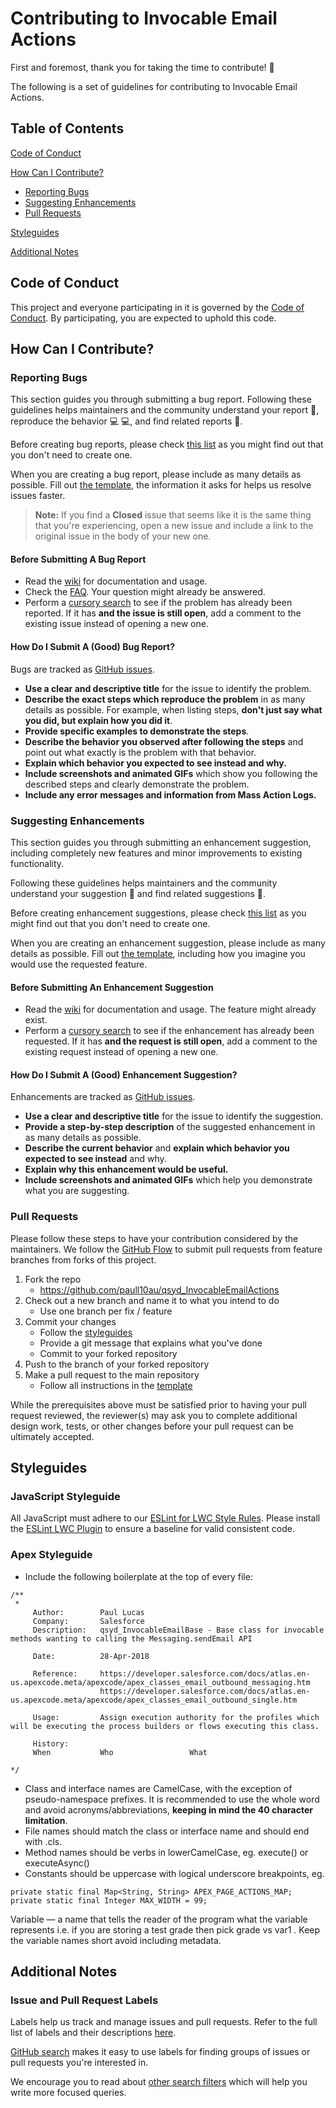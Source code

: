 # Contributing to Invocable Email Actions

First and foremost, thank you for taking the time to contribute! :pray:

The following is a set of guidelines for contributing to Invocable Email Actions.

## Table of Contents

[Code of Conduct](#code-of-conduct)

[How Can I Contribute?](#how-can-i-contribute)
  * [Reporting Bugs](#reporting-bugs)
  * [Suggesting Enhancements](#suggesting-enhancements)
  * [Pull Requests](#pull-requests)
  
[Styleguides](#styleguides)

[Additional Notes](#additional-notes)


## Code of Conduct

This project and everyone participating in it is governed by the [Code of Conduct](CODE_OF_CONDUCT.md).
By participating, you are expected to uphold this code.


## How Can I Contribute?

### Reporting Bugs

This section guides you through submitting a bug report.
Following these guidelines helps maintainers and the community understand your report :pencil:, reproduce the behavior :computer: :computer:, and find related reports :mag_right:.

Before creating bug reports, please check [this list](#before-submitting-a-bug-report) as you might find out that you don't need to create one.

When you are creating a bug report, please include as many details as possible.
Fill out [the template](.github/ISSUE_TEMPLATE/BUG_REPORT.md), the information it asks for helps us resolve issues faster.

> **Note:** If you find a **Closed** issue that seems like it is the same thing that you're experiencing, open a new issue and include a link to the original issue in the body of your new one.

#### Before Submitting A Bug Report

* Read the [wiki](https://github.com/paull10au/qsyd_InvocableEmailActions/wiki) for documentation and usage.
* Check the [FAQ](https://github.com/paull10au/qsyd_InvocableEmailActions/wiki/Frequently-Asked-Questions). Your question might already be answered.
* Perform a [cursory search](https://github.com/search?q=repo%3Apaull10au%2Fqsyd_InvocableEmailActions&type=Issues) to see if the problem has already been reported. If it has **and the issue is still open**, add a comment to the existing issue instead of opening a new one.

#### How Do I Submit A (Good) Bug Report?

Bugs are tracked as [GitHub issues](https://guides.github.com/features/issues/).

* **Use a clear and descriptive title** for the issue to identify the problem.
* **Describe the exact steps which reproduce the problem** in as many details as possible. For example, when listing steps, **don't just say what you did, but explain how you did it**.
* **Provide specific examples to demonstrate the steps**.
* **Describe the behavior you observed after following the steps** and point out what exactly is the problem with that behavior.
* **Explain which behavior you expected to see instead and why.**
* **Include screenshots and animated GIFs** which show you following the described steps and clearly demonstrate the problem.
* **Include any error messages and information from Mass Action Logs.**

### Suggesting Enhancements

This section guides you through submitting an enhancement suggestion, including completely new features and minor improvements to existing functionality.

Following these guidelines helps maintainers and the community understand your suggestion :pencil: and find related suggestions :mag_right:.

Before creating enhancement suggestions, please check [this list](#before-submitting-an-enhancement-suggestion) as you might find out that you don't need to create one.

When you are creating an enhancement suggestion, please include as many details as possible.
Fill out [the template](.github/ISSUE_TEMPLATE/FEATURE_REQUEST.md), including how you imagine you would use the requested feature.

#### Before Submitting An Enhancement Suggestion

* Read the [wiki](https://github.com/paull10au/qsyd_InvocableEmailActions/wiki) for documentation and usage. The feature might already exist. 
* Perform a [cursory search](https://github.com/paull10au/qsyd_InvocableEmailActions/issues?q=is%3Aopen+is%3Aissue+label%3A%22enhancement%22) to see if the enhancement has already been requested. If it has **and the request is still open**, add a comment to the existing request instead of opening a new one.


#### How Do I Submit A (Good) Enhancement Suggestion?

Enhancements are tracked as [GitHub issues](https://guides.github.com/features/issues/).

* **Use a clear and descriptive title** for the issue to identify the suggestion.
* **Provide a step-by-step description** of the suggested enhancement in as many details as possible.
* **Describe the current behavior** and **explain which behavior you expected to see instead** and why.
* **Explain why this enhancement would be useful.**
* **Include screenshots and animated GIFs** which help you demonstrate what you are suggesting.

### Pull Requests

Please follow these steps to have your contribution considered by the maintainers. We follow the [GitHub Flow](https://guides.github.com/introduction/flow/) to submit pull requests from feature branches from forks of this project.

1. Fork the repo
    * https://github.com/paull10au/qsyd_InvocableEmailActions
2. Check out a new branch and name it to what you intend to do
    * Use one branch per fix / feature
3. Commit your changes
    * Follow the [styleguides](#styleguides)
    * Provide a git message that explains what you've done
    * Commit to your forked repository
4. Push to the branch of your forked repository
5. Make a pull request to the main repository
    * Follow all instructions in the [template](.github/PULL_REQUEST_TEMPLATE.md)

While the prerequisites above must be satisfied prior to having your pull request reviewed,
the reviewer(s) may ask you to complete additional design work, tests, or other changes before your pull request can be ultimately accepted.


## Styleguides

### JavaScript Styleguide

All JavaScript must adhere to our [ESLint for LWC Style Rules](https://github.com/salesforce/eslint-config-lwc). Please install the [ESLint LWC Plugin](https://github.com/salesforce/eslint-plugin-lwc) to ensure a baseline for valid consistent code.

### Apex Styleguide

- Include the following boilerplate at the top of every file:

```Apex
/**
 *      
     Author:        Paul Lucas
     Company:       Salesforce
     Description:   qsyd_InvocableEmailBase - Base class for invocable methods wanting to calling the Messaging.sendEmail API

     Date:          28-Apr-2018

     Reference:     https://developer.salesforce.com/docs/atlas.en-us.apexcode.meta/apexcode/apex_classes_email_outbound_messaging.htm
                    https://developer.salesforce.com/docs/atlas.en-us.apexcode.meta/apexcode/apex_classes_email_outbound_single.htm

     Usage:         Assign execution authority for the profiles which will be executing the process builders or flows executing this class.

     History:
     When           Who                 What

*/
```
- Class and interface names are CamelCase, with the exception of pseudo-namespace prefixes. It is recommended to use the whole word and avoid acronyms/abbreviations, **keeping in mind the 40 character limitation**.
- File names should match the class or interface name and should end with .cls. 
- Method names should be verbs in lowerCamelCase, eg. execute() or executeAsync()
- Constants should be uppercase with logical underscore breakpoints, eg. 

```Apex
private static final Map<String, String> APEX_PAGE_ACTIONS_MAP;
private static final Integer MAX_WIDTH = 99;
```
Variable — a name that tells the reader of the program what the variable represents i.e. if you are storing a test grade then pick grade vs var1 . Keep the variable names short avoid including metadata.


## Additional Notes

### Issue and Pull Request Labels

Labels help us track and manage issues and pull requests.
Refer to the full list of labels and their descriptions [here](https://github.com/paull10au/qsyd_InvocableEmailActions/labels).

[GitHub search](https://help.github.com/articles/searching-issues/) makes it easy to use labels for finding groups of issues or pull requests you're interested in.

We encourage you to read about [other search filters](https://help.github.com/articles/searching-issues/) which will help you write more focused queries.

